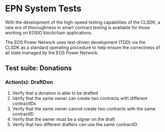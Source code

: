 # EPN System Tests
With the development of the high-speed testing capabilities of the CLSDK, a new era of thoroughness in smart contract testing is available for those working on EOSIO blockchain applications.

The EOS Power Network uses test-driven development (TDD) via the CLSDK as a standard operating procedure to help ensure the correctness of all state managed by the EOS Power Network. 

## Test suite: Donations

### Action(s): DraftDon

1. Verify that a donation is able to be drafted
2. Verify that the same owner can create two contracts with different contractIDs
3. Verify that the same owner cannot create two contracts with the same contractID
4. Verify that the owner must be a signer on the draft
5. Verify that two different drafters can use the same contractID

